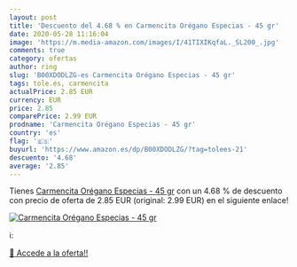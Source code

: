 ```yaml
---
layout: post
title: 'Descuento del 4.68 % en Carmencita Orégano Especias - 45 gr'
date: 2020-05-28 11:16:04
image: 'https://m.media-amazon.com/images/I/41TIXIKqfaL._SL200_.jpg'
comments: true
category: ofertas
author: ring
slug: 'B00XDODLZG-es Carmencita Orégano Especias - 45 gr'
tags: tole.es, carmencita
actualPrice: 2.85 EUR
currency: EUR
price: 2.85
comparePrice: 2.99 EUR
prodname: 'Carmencita Orégano Especias - 45 gr'
country: 'es'
flag: '🇪🇸'
buyurl: 'https://www.amazon.es/dp/B00XDODLZG/?tag=tolees-21'
descuento: '4.68'
average: '2.85'
---
```


Tienes [Carmencita Orégano Especias - 45 gr](https://www.amazon.es/dp/B00XDODLZG/?tag=tolees-21) con un 4.68 % de descuento con precio de oferta de 2.85 EUR (original: 2.99 EUR) en el siguiente enlace!

[![Carmencita Orégano Especias - 45 gr](https://m.media-amazon.com/images/I/41TIXIKqfaL._SL200_.jpg)](https://www.amazon.es/dp/B00XDODLZG/?tag=tolees-21)

ℹ️:


[🛒 Accede a la oferta!!](https://www.amazon.es/dp/B00XDODLZG/?tag=tolees-21)
